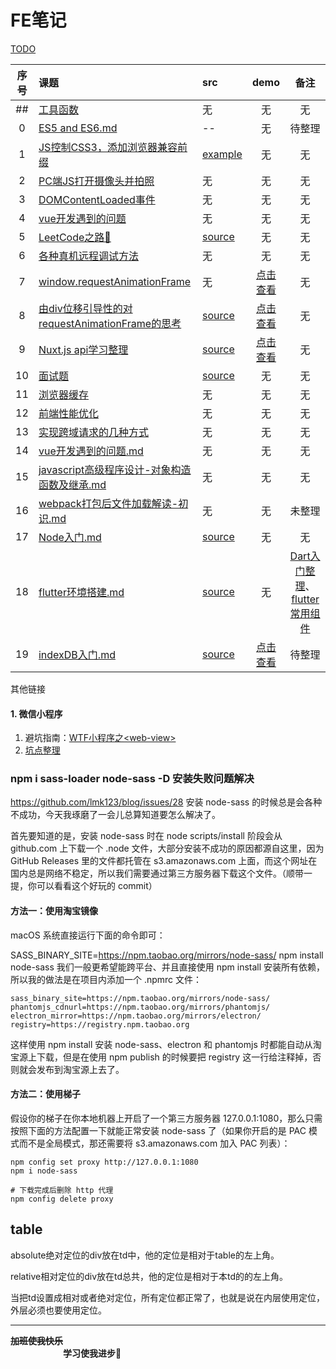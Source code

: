 # FE笔记

[TODO](./TODO/TODO.md)

| 序号 | 课题 | src | demo | 备注 |
| :-: | :- | :- | :-: | :-: |
| ## | [工具函数](./notes/##-utils.md) | 无 | 无 | 无 |
| 0 | [ ES5 and ES6.md ](./notes/0-ES5-and-ES6.md) | -- | 无 | 待整理 |
| 1 | [JS控制CSS3，添加浏览器兼容前缀](./notes/JS控制CSS3，添加浏览器兼容前缀.md)| [example](./notes/js-add-css3-prefixer.js) | 无 | 无 |
| 2 | [PC端JS打开摄像头并拍照](./notes/PC端JS打开摄像头并拍照.md)| 无 | 无 | 无 |
| 3 | [DOMContentLoaded事件](./notes/DOMContentLoaded%E4%BA%8B%E4%BB%B6.md) | 无 | 无 | 无 |
| 4 | [vue开发遇到的问题](./notes/vue开发遇到的问题.md) | 无 | 无 | 无 |
| 5 | [LeetCode之路🙂](./notes/LeetCode之路🙂.md) | [source](../master/examples/leetcode/) | 无 | 无 |
| 6 | [ 各种真机远程调试方法](./notes/各种真机远程调试方法.textfile) | 无 | 无 | 无 |
| 7 | [ window.requestAnimationFrame](./notes/7-window.requestAnimationFrame.md) | 无 | [点击查看](https://sansanshow.github.io/fe-notes/examples/html/requestAnimationFrame.html) | 无 |
| 8 | [ 由div位移引导性的对requestAnimationFrame的思考](./notes/8-由div左位移300px动画实现引导性的对requestAnimationFrame的思考.md) | [source](../master/examples/html/8-div-move.html) | [点击查看](https://sansanshow.github.io/fe-notes/examples/html/8-div-move.html) | 无 |
| 9 | [ Nuxt.js api学习整理](./notes/9-nuxt.js学习整理.md) | [source](../master/examples/nuxt-demo) | [点击查看](https://sansanshow.github.io/fe-notes/examples/html/8-div-move.html) | 无 |
| 10 | [ 面试题 ](./notes/10-面试题.md) | [source](./notes/10-answers.md) | 无 | 无 |
| 11 | [ 浏览器缓存 ](./notes/12-前端性能优化.md#L103) | 无 | 无 | 无 |
| 12 | [ 前端性能优化 ](./notes/12-前端性能优化.md) | 无 | 无 | 无 |
| 13 | [ 实现跨域请求的几种方式 ](./notes/13-实现跨域请求的几种方式.md) | 无 | 无 | 无 |
| 14 | [ vue开发遇到的问题.md ](./notes/14-vue开发遇到的问题.md) | 无 | 无 | 无 |
| 15 | [ javascript高级程序设计-对象构造函数及继承.md ](./notes/15-javascript高级程序notes.md) | 无 | 无 | 无 |
| 16 | [ webpack打包后文件加载解读-初识.md ](./notes/16-webpack打包后文件加载解读-初识.md) | 无 | 无 | 未整理 |
| 17 | [ Node入门.md ](./notes/17-Node入门.md) | [source](../master/examples/nodejs/index.js) | 无 | 无 |
| 18 | [ flutter环境搭建.md ](./notes/18-flutter环境搭建.md) | [source](../master/examples/flutter_demo) | 无 | [Dart入门整理](./notes/18-2-dart入门整理.md)、[flutter常用组件](./notes/18-1-flutter常用组件.md) |
| 19 | [ indexDB入门.md ](./notes/19-indexDB入门.md) | [source](../master/examples/html/indexDB.html.) | [点击查看](https://sansanshow.github.io/fe-notes/examples/html/indexDB.html) | 待整理 |


其他链接
#### 1. 微信小程序   
1. 避坑指南：[WTF小程序之\<web-view\>](https://www.cnblogs.com/imgss/p/8504185.html)
2. [坑点整理](./notes/浅谈小程序.md)


### npm i sass-loader node-sass -D 安装失败问题解决

https://github.com/lmk123/blog/issues/28
安装 node-sass 的时候总是会各种不成功，今天我琢磨了一会儿总算知道要怎么解决了。

首先要知道的是，安装 node-sass 时在 node scripts/install 阶段会从 github.com 上下载一个 .node 文件，大部分安装不成功的原因都源自这里，因为 GitHub Releases 里的文件都托管在 s3.amazonaws.com 上面，而这个网址在国内总是网络不稳定，所以我们需要通过第三方服务器下载这个文件。（顺带一提，你可以看看这个好玩的 commit）

#### 方法一：使用淘宝镜像
macOS 系统直接运行下面的命令即可：

SASS_BINARY_SITE=https://npm.taobao.org/mirrors/node-sass/ npm install node-sass
我们一般更希望能跨平台、并且直接使用 npm install 安装所有依赖，所以我的做法是在项目内添加一个 .npmrc 文件：
```
sass_binary_site=https://npm.taobao.org/mirrors/node-sass/
phantomjs_cdnurl=https://npm.taobao.org/mirrors/phantomjs/
electron_mirror=https://npm.taobao.org/mirrors/electron/
registry=https://registry.npm.taobao.org
```
这样使用 npm install 安装 node-sass、electron 和 phantomjs 时都能自动从淘宝源上下载，但是在使用 npm publish 的时候要把 registry 这一行给注释掉，否则就会发布到淘宝源上去了。

#### 方法二：使用梯子
假设你的梯子在你本地机器上开启了一个第三方服务器 127.0.0.1:1080，那么只需按照下面的方法配置一下就能正常安装 node-sass 了（如果你开启的是 PAC 模式而不是全局模式，那还需要将 s3.amazonaws.com 加入 PAC 列表）：
```
npm config set proxy http://127.0.0.1:1080
npm i node-sass

# 下载完成后删除 http 代理
npm config delete proxy
```

## table
absolute绝对定位的div放在td中，他的定位是相对于table的左上角。

relative相对定位的div放在td总共，他的定位是相对于本td的的左上角。

当把td设置成相对或者绝对定位，所有定位都正常了，也就是说在内层使用定位，外层必须也要使用定位。


  
     
        
           
            




---
**~~加班使我快乐~~ &emsp;&emsp;&emsp;&emsp;&emsp;&emsp;&emsp;&emsp;&emsp;** <br/>
**&emsp;&emsp;&emsp;&emsp;&emsp;&emsp;学习使我进步🙂&emsp;&emsp;&emsp;&emsp;**
